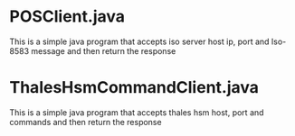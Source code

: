 # POSClient.java
This is a simple java program that accepts iso server host ip, port and Iso-8583 message and then return the response

# ThalesHsmCommandClient.java
This is a simple java program that accepts thales hsm host, port and commands and then return the response

